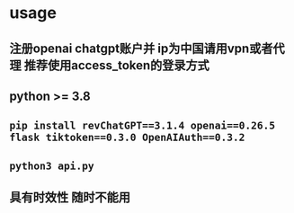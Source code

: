# usage
## 注册openai chatgpt账户并 ip为中国请用vpn或者代理 推荐使用access_token的登录方式
## python >= 3.8
## `pip install revChatGPT==3.1.4 openai==0.26.5 flask tiktoken==0.3.0 OpenAIAuth==0.3.2`
## `python3 api.py`
## 具有时效性 随时不能用